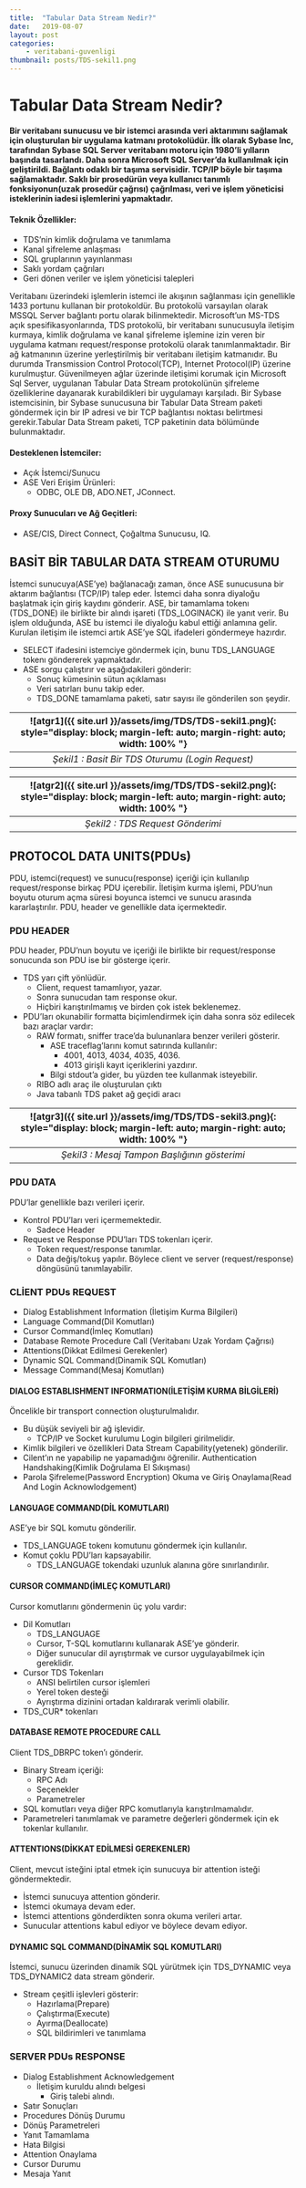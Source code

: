 ```yaml
---
title:  "Tabular Data Stream Nedir?"
date:   2019-08-07
layout: post
categories: 
    - veritabani-guvenligi
thumbnail: posts/TDS-sekil1.png
---
```


# Tabular Data Stream Nedir?

**Bir veritabanı sunucusu ve bir istemci arasında veri aktarımını sağlamak için oluşturulan bir uygulama katmanı protokolüdür. İlk olarak Sybase Inc, tarafından Sybase SQL Server veritabanı motoru için 1980’li yılların başında tasarlandı. Daha sonra Microsoft SQL Server’da kullanılmak için geliştirildi. Bağlantı odaklı bir taşıma servisidir. TCP/IP böyle bir taşıma sağlamaktadır. Saklı bir prosedürün veya kullanıcı tanımlı fonksiyonun(uzak prosedür çağrısı) çağrılması, veri ve işlem yöneticisi isteklerinin iadesi işlemlerini yapmaktadır.**

#### Teknik Özellikler:
-	TDS’nin kimlik doğrulama ve tanımlama
-	Kanal şifreleme anlaşması
-	SQL gruplarının yayınlanması
-	Saklı yordam çağrıları
-	Geri dönen veriler ve işlem yöneticisi talepleri

Veritabanı üzerindeki işlemlerin istemci ile akışının sağlanması için genellikle 1433 portunu kullanan bir protokoldür. Bu protokolü varsayılan olarak MSSQL Server bağlantı portu olarak bilinmektedir. Microsoft’un MS-TDS açık spesifikasyonlarında, TDS protokolü, bir veritabanı sunucusuyla iletişim kurmaya, kimlik doğrulama ve kanal şifreleme işlemine izin veren bir uygulama katmanı request/response protokolü olarak tanımlanmaktadır. Bir ağ katmanının üzerine yerleştirilmiş bir veritabanı iletişim katmanıdır. Bu durumda Transmission Control Protocol(TCP), Internet Protocol(IP) üzerine kurulmuştur. Güvenilmeyen ağlar üzerinde iletişimi korumak için Microsoft Sql Server, uygulanan Tabular Data Stream protokolünün şifreleme özelliklerine dayanarak kurabildikleri bir uygulamayı karşıladı. Bir Sybase istemcisinin, bir Sybase sunucusuna bir Tabular Data Stream paketi göndermek için bir IP adresi ve bir TCP bağlantısı noktası belirtmesi gerekir.Tabular Data Stream paketi, TCP paketinin data bölümünde bulunmaktadır.

#### Desteklenen İstemciler:
-	Açık İstemci/Sunucu
-	ASE Veri Erişim Ürünleri:
    -	ODBC, OLE DB, ADO.NET, JConnect.

#### Proxy Sunucuları ve Ağ Geçitleri:
-	ASE/CIS, Direct Connect, Çoğaltma Sunucusu, IQ.



## BASİT BİR TABULAR DATA STREAM OTURUMU
İstemci sunucuya(ASE’ye) bağlanacağı zaman, önce ASE sunucusuna bir aktarım bağlantısı (TCP/IP) talep eder. İstemci daha sonra diyaloğu başlatmak için giriş kaydını gönderir. ASE, bir tamamlama tokenı (TDS_DONE) ile birlikte bir alındı işareti (TDS_LOGINACK) ile yanıt verir. Bu işlem olduğunda, ASE bu istemci ile diyaloğu kabul ettiği anlamına gelir. Kurulan iletişim ile istemci artık ASE’ye SQL ifadeleri göndermeye hazırdır.
-   SELECT ifadesini istemciye göndermek için, bunu TDS_LANGUAGE tokenı göndererek yapmaktadır.
-	ASE sorgu çalıştırır ve aşağıdakileri gönderir:
    -	Sonuç kümesinin sütun açıklaması
    -	Veri satırları bunu takip eder.
    -	TDS_DONE tamamlama paketi, satır sayısı ile gönderilen son şeydir.


| ![atgr1]({{ site.url }}/assets/img/TDS/TDS-sekil1.png){: style="display: block; margin-left: auto; margin-right: auto; width: 100% "} |
|:--:|
| *Şekil1 : Basit Bir TDS Oturumu (Login Request)* |


| ![atgr2]({{ site.url }}/assets/img/TDS/TDS-sekil2.png){: style="display: block; margin-left: auto; margin-right: auto; width: 100% "} |
|:--:|
| *Şekil2 : TDS Request Gönderimi* |


## PROTOCOL DATA UNITS(PDUs)
PDU, istemci(request) ve sunucu(response) içeriği için kullanılıp request/response birkaç PDU içerebilir. İletişim kurma işlemi, PDU’nun boyutu oturum açma süresi boyunca istemci ve sunucu arasında kararlaştırılır. PDU, header ve genellikle data içermektedir.

### PDU HEADER
PDU header, PDU’nun boyutu ve içeriği ile birlikte bir request/response sonucunda son PDU ise bir gösterge içerir.
-	TDS yarı çift yönlüdür.
    -  	Client, request tamamlıyor, yazar.
    -	Sonra sunucudan tam response okur.
    -	Hiçbiri karıştırılmamış ve birden çok istek beklenemez.
-	PDU’ları okunabilir formatta biçimlendirmek için daha sonra söz edilecek bazı araçlar vardır:
    -	RAW formatı, sniffer trace’da bulunanlara benzer verileri gösterir.
        -	ASE traceflag’larını komut satırında kullanılır:
            -	4001, 4013, 4034, 4035, 4036.
            -	4013 girişli kayıt içeriklerini yazdırır.
        -  	Bilgi stdout’a gider, bu yüzden tee kullanmak isteyebilir.
    -  	RIBO adlı araç ile oluşturulan çıktı
    -	Java tabanlı TDS paket ağ geçidi aracı


| ![atgr3]({{ site.url }}/assets/img/TDS/TDS-sekil3.png){: style="display: block; margin-left: auto; margin-right: auto; width: 100% "} |
|:--:|
| *Şekil3 : Mesaj Tampon Başlığının gösterimi* |


### PDU DATA
PDU’lar genellikle bazı verileri içerir.
-	Kontrol PDU’ları veri içermemektedir.
    -	Sadece Header
-	Request ve Response PDU’ları TDS tokenları içerir.
    -	Token request/response tanımlar.
    -	Data değiş/tokuş yapılır. Böylece client ve server (request/response) döngüsünü tanımlayabilir.

### CLİENT PDUs REQUEST
-	Dialog Establishment Information (İletişim Kurma Bilgileri)
-	Language Command(Dil Komutları)
-	Cursor Command(İmleç Komutları)
-	Database Remote Procedure Call (Veritabanı Uzak Yordam Çağrısı)
-	Attentions(Dikkat Edilmesi Gerekenler)
-	Dynamic SQL Command(Dinamik SQL Komutları)
-	Message Command(Mesaj Komutları)

#### DIALOG ESTABLISHMENT INFORMATION(İLETİŞİM KURMA BİLGİLERİ)
Öncelikle bir transport connection oluşturulmalıdır.
-	Bu düşük seviyeli bir ağ işlevidir.
    -	TCP/IP ve Socket kurulumu
Login bilgileri girilmelidir.
-	Kimlik bilgileri ve özellikleri
Data Stream Capability(yetenek) gönderilir.
-	Cilent’ın ne yapabilip ne yapamadığını öğrenilir.
Authentication Handshaking(Kimlik Doğrulama El Sıkışması)
-	Parola Şifreleme(Password Encryption)
Okuma ve Giriş Onaylama(Read And Login Acknowlodgement)

#### LANGUAGE COMMAND(DİL KOMUTLARI)
ASE’ye bir SQL komutu gönderilir.
-	TDS_LANGUAGE tokenı komutunu göndermek için kullanılır.
-	Komut çoklu PDU’ları kapsayabilir.
    -	TDS_LANGUAGE tokendaki uzunluk alanına göre sınırlandırılır.


#### CURSOR COMMAND(İMLEÇ KOMUTLARI)
Cursor komutlarını göndermenin üç yolu vardır:
-	Dil Komutları
    -	TDS_LANGUAGE
    -	Cursor, T-SQL komutlarını kullanarak ASE’ye gönderir.
    -	Diğer sunucular dil ayrıştırmak ve cursor uygulayabilmek için gereklidir.
-	Cursor TDS Tokenları
    -	ANSI belirtilen cursor işlemleri
    -	Yerel token desteği
    -	Ayrıştırma dizinini ortadan kaldırarak verimli olabilir.
-	TDS_CUR* tokenları

#### DATABASE REMOTE PROCEDURE CALL
Client TDS_DBRPC token’ı gönderir.
-	Binary Stream içeriği:
    -	RPC Adı
    -	Seçenekler
    -	Parametreler
-	SQL komutları veya diğer RPC komutlarıyla karıştırılmamalıdır.
-	Parametreleri tanımlamak ve parametre değerleri göndermek için ek tokenlar kullanılır.

#### ATTENTIONS(DİKKAT EDİLMESİ GEREKENLER)
Client, mevcut isteğini iptal etmek için sunucuya bir attention isteği göndermektedir.
-	İstemci sunucuya attention gönderir.
-	İstemci okumaya devam eder.
-	İstemci attentions gönderdikten sonra okuma verileri artar.
-	Sunucular attentions kabul ediyor ve böylece devam ediyor.

#### DYNAMIC SQL COMMAND(DİNAMİK SQL KOMUTLARI)
İstemci, sunucu üzerinden dinamik SQL yürütmek için TDS_DYNAMIC veya TDS_DYNAMIC2 data stream gönderir.
-	Stream çeşitli işlevleri gösterir:
    -	Hazırlama(Prepare)
    -	Çalıştırma(Execute)
    -	Ayırma(Deallocate)
    -   SQL bildirimleri ve tanımlama

### SERVER PDUs RESPONSE
-	Dialog Establishment Acknowledgement
    -	İletişim kuruldu alındı belgesi
        -	Giriş talebi alındı.
-	Satır Sonuçları
-	Procedures Dönüş Durumu
-	Dönüş Parametreleri
-	Yanıt Tamamlama
-	Hata Bilgisi
-	Attention Onaylama
-	Cursor Durumu
-	Mesaja Yanıt
